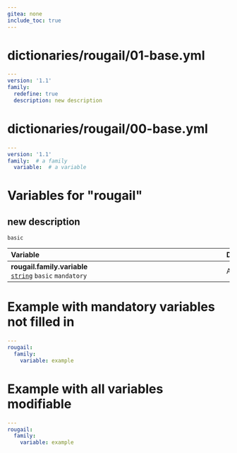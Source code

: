 ```yaml
---
gitea: none
include_toc: true
---
```

# dictionaries/rougail/01-base.yml

```yaml
---
version: '1.1'
family:
  redefine: true
  description: new description
```
# dictionaries/rougail/00-base.yml

```yaml
---
version: '1.1'
family:  # a family
  variable:  # a variable
```
# Variables for "rougail"

## new description

`basic`

| Variable&nbsp;&nbsp;&nbsp;&nbsp;&nbsp;&nbsp;&nbsp;&nbsp;&nbsp;&nbsp;&nbsp;&nbsp;&nbsp;&nbsp;&nbsp;&nbsp;&nbsp;&nbsp;&nbsp;&nbsp;&nbsp;&nbsp;&nbsp;&nbsp;&nbsp;&nbsp;&nbsp;&nbsp;&nbsp;&nbsp;&nbsp;&nbsp;&nbsp;&nbsp;&nbsp;&nbsp;&nbsp;&nbsp;&nbsp;&nbsp;&nbsp;&nbsp;&nbsp;&nbsp;&nbsp;&nbsp;&nbsp;&nbsp;&nbsp;&nbsp;&nbsp;&nbsp;&nbsp;&nbsp;&nbsp;&nbsp;&nbsp;&nbsp;&nbsp;&nbsp;&nbsp;&nbsp;&nbsp;&nbsp;&nbsp;&nbsp;&nbsp;&nbsp;&nbsp;&nbsp;&nbsp;&nbsp;&nbsp;&nbsp;&nbsp;&nbsp;&nbsp;&nbsp;&nbsp;&nbsp;&nbsp;&nbsp;&nbsp;&nbsp;&nbsp;&nbsp;&nbsp;&nbsp;&nbsp;&nbsp;&nbsp;&nbsp;&nbsp;&nbsp;&nbsp;   | Description&nbsp;&nbsp;&nbsp;&nbsp;&nbsp;&nbsp;&nbsp;&nbsp;&nbsp;&nbsp;&nbsp;&nbsp;&nbsp;&nbsp;&nbsp;&nbsp;&nbsp;&nbsp;&nbsp;&nbsp;&nbsp;&nbsp;&nbsp;&nbsp;&nbsp;&nbsp;&nbsp;&nbsp;&nbsp;&nbsp;&nbsp;&nbsp;&nbsp;&nbsp;&nbsp;&nbsp;&nbsp;&nbsp;&nbsp;&nbsp;&nbsp;&nbsp;&nbsp;&nbsp;&nbsp;&nbsp;&nbsp;&nbsp;&nbsp;&nbsp;&nbsp;&nbsp;&nbsp;&nbsp;&nbsp;&nbsp;&nbsp;&nbsp;&nbsp;&nbsp;&nbsp;&nbsp;&nbsp;&nbsp;&nbsp;&nbsp;&nbsp;&nbsp;&nbsp;&nbsp;&nbsp;&nbsp;&nbsp;&nbsp;&nbsp;&nbsp;&nbsp;&nbsp;&nbsp;&nbsp;&nbsp;&nbsp;&nbsp;&nbsp;&nbsp;&nbsp;&nbsp;&nbsp;&nbsp;&nbsp;&nbsp;&nbsp;   |
|------------------------------------------------------------------------------------------------------------------------------------------------------------------------------------------------------------------------------------------------------------------------------------------------------------------------------------------------------------------------------------------------------------------------------------------------------------------------------------------------------------------------------------------------------------------------------------------------------|---------------------------------------------------------------------------------------------------------------------------------------------------------------------------------------------------------------------------------------------------------------------------------------------------------------------------------------------------------------------------------------------------------------------------------------------------------------------------------------------------------------------------------------------------------------------------------------|
| **rougail.family.variable**<br/>[`string`](https://rougail.readthedocs.io/en/latest/variable.html#variables-types) `basic` `mandatory`                                                                                                                                                                                                                                                                                                                                                                                                                                                               | A variable.                                                                                                                                                                                                                                                                                                                                                                                                                                                                                                                                                                           |


# Example with mandatory variables not filled in

```yaml
---
rougail:
  family:
    variable: example
```
# Example with all variables modifiable

```yaml
---
rougail:
  family:
    variable: example
```
